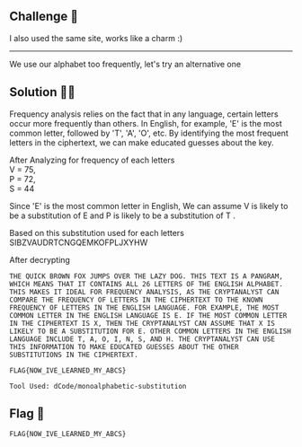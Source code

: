 ## Challenge 🧩
I also used the same site, works like a charm :)
_____________________________________
We use our alphabet too frequently, let's try an alternative one

## Solution 🕵️‍♂️

Frequency analysis relies on the fact that in any language, certain letters occur more frequently than others. In English, for example, 'E' is the most common letter, followed by 'T', 'A', 'O', etc. By identifying the most frequent letters in the ciphertext, we can make educated guesses about the key.

After Analyzing for frequency of each letters </br>
V = 75, </br>
P = 72, </br>
S = 44

Since 'E' is the most common letter in English, We can assume V is likely to be a substitution of E and P is likely to be a substitution of T .

Based on this substitution used for each letters
SIBZVAUDRTCNGQEMKOFPLJXYHW

After decrypting

```text
THE QUICK BROWN FOX JUMPS OVER THE LAZY DOG. THIS TEXT IS A PANGRAM, WHICH MEANS THAT IT CONTAINS ALL 26 LETTERS OF THE ENGLISH ALPHABET. THIS MAKES IT IDEAL FOR FREQUENCY ANALYSIS, AS THE CRYPTANALYST CAN COMPARE THE FREQUENCY OF LETTERS IN THE CIPHERTEXT TO THE KNOWN FREQUENCY OF LETTERS IN THE ENGLISH LANGUAGE. FOR EXAMPLE, THE MOST COMMON LETTER IN THE ENGLISH LANGUAGE IS E. IF THE MOST COMMON LETTER IN THE CIPHERTEXT IS X, THEN THE CRYPTANALYST CAN ASSUME THAT X IS LIKELY TO BE A SUBSTITUTION FOR E. OTHER COMMON LETTERS IN THE ENGLISH LANGUAGE INCLUDE T, A, O, I, N, S, AND H. THE CRYPTANALYST CAN USE THIS INFORMATION TO MAKE EDUCATED GUESSES ABOUT THE OTHER SUBSTITUTIONS IN THE CIPHERTEXT.

FLAG{NOW_IVE_LEARNED_MY_ABCS}
```

`Tool Used: dCode/monoalphabetic-substitution`

## Flag 🚩

`FLAG{NOW_IVE_LEARNED_MY_ABCS}`
